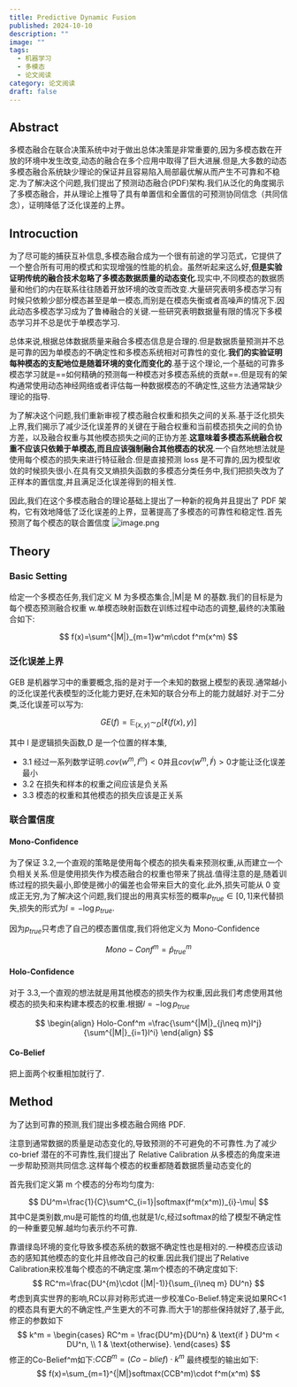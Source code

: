 ```yaml
---
title: Predictive Dynamic Fusion
published: 2024-10-10
description: ""
image: ""
tags:
  - 机器学习
  - 多模态
  - 论文阅读
category: 论文阅读
draft: false
---
```


## Abstract

多模态融合在联合决策系统中对于做出总体决策是非常重要的,因为多模态数在开放的环境中发生改变,动态的融合在多个应用中取得了巨大进展.但是,大多数的动态多模态融合系统缺少理论的保证并且容易陷入局部最优解从而产生不可靠和不稳定.为了解决这个问题,我们提出了预测动态融合(PDF)架构.我们从泛化的角度揭示了多模态融合，并从理论上推导了具有单置信和全置信的可预测协同信念（共同信念），证明降低了泛化误差的上界。

## Introcuction

为了尽可能的捕获互补信息,多模态融合成为一个很有前途的学习范式，它提供了一个整合所有可用的模式和实现增强的性能的机会。虽然听起来这么好,**但是实验证明传统的融合技术忽略了多模态数据质量的动态变化**.现实中,不同模态的数据质量和他们的内在联系往往随着开放环境的改变而改变.大量研究表明多模态学习有时候只依赖少部分模态甚至是单一模态,而别是在模态失衡或者高噪声的情况下.因此动态多模态学习成为了鲁棒融合的关键.一些研究表明数据量有限的情况下多模态学习并不总是优于单模态学习.

总体来说,根据总体数据质量来融合多模态信息是合理的.但是数据质量预测并不总是可靠的因为单模态的不确定性和多模态系统相对可靠性的变化.**我们的实验证明每种模态的支配地位是随着环境的变化而变化的**.基于这个理论,一个基础的可靠多模态学习就是==如何精确的预测每一种模态对多模态系统的贡献==.但是现有的架构通常使用动态神经网络或者评估每一种数据模态的不确定性,这些方法通常缺少理论的指导.

为了解决这个问题,我们重新审视了模态融合权重和损失之间的关系.基于泛化损失上界,我们揭示了减少泛化误差界的关键在于融合权重和当前模态损失之间的负协方差，以及融合权重与其他模态损失之间的正协方差.**这意味着多模态系统融合权重不应该只依赖于单模态,而且应该强制融合其他模态的状况**.一个自然地想法就是使用每个模态的损失来进行特征融合.但是直接预测 loss 是不可靠的,因为模型收敛的时候损失很小.在具有交叉熵损失函数的多模态分类任务中,我们把损失改为了正样本的置信度,并且满足泛化误差得到的相关性.

因此,我们在这个多模态融合的理论基础上提出了一种新的视角并且提出了 PDF 架构，它有效地降低了泛化误差的上界，显著提高了多模态的可靠性和稳定性.首先预测了每个模态的联合置信度
![image.png](https://picture-bed-1325530970.cos.ap-nanjing.myqcloud.com/20241011105844.png)

## Theory

### Basic Setting

给定一个多模态任务,我们定义 M 为多模态集合,|M|是 M 的基数.我们的目标是为每个模态预测融合权重 w.单模态映射函数在训练过程中动态的调整,最终的决策融合如下:

$$
f(x)=\sum^{|M|}_{m=1}w^m\cdot f^m(x^m)
$$

### 泛化误差上界

GEB 是机器学习中的重要概念,指的是对于一个未知的数据上模型的表现.通常越小的泛化误差代表模型的泛化能力更好,在未知的联合分布上的能力就越好.对于二分类,泛化误差可以写为:

$$
GE(f)=\mathbb{E}_{(x,y)}\sim_{D}[\ell(f(x),y)]
$$

其中 l 是逻辑损失函数,D 是一个位置的样本集,

- 3.1 经过一系列数学证明.$cov(w^m,l^m)<0$并且$cov(w^m,l^j)>0$才能让泛化误差最小
- 3.2 在损失和样本的权重之间应该是负关系
- 3.3 模态的权重和其他模态的损失应该是正关系

### 联合置信度

#### Mono-Confidence

为了保证 3.2,一个直观的策略是使用每个模态的损失看来预测权重,从而建立一个负相关关系.但是使用损失作为模态融合的权重也带来了挑战.值得注意的是,随着训练过程的损失最小,即使是微小的偏差也会带来巨大的变化.此外,损失可能从 0 变成正无穷,为了解决这个问题,我们提出的用真实标签的概率$p_{true}\in[0,1]$来代替损失,损失的形式为$l=-\log p_{true}$.

因为$p_{true}$只考虑了自己的模态置信度,我们将他定义为 Mono-Confidence

$$
Mono-Conf^m=\hat{p}^m_{true}
$$

#### Holo-Confidence

对于 3.3,一个直观的想法就是用其他模态的损失作为权重,因此我们考虑使用其他模态的损失和来构建本模态的权重.根据$l=-\log p_{true}$

$$
\begin{align}
 Holo-Conf^m =\frac{\sum^{|M|}_{j\neq m}l^j}{\sum^{|M|}_{i=1}l^i}
\end{align}
$$

#### Co-Belief

把上面两个权重相加就行了.

## Method

为了达到可靠的预测,我们提出多模态融合网络 PDF.

注意到通常数据的质量是动态变化的,导致预测的不可避免的不可靠性.为了减少 co-brief 潜在的不可靠性,我们提出了 Relative Calibration 从多模态的角度来进一步帮助预测共同信念.这样每个模态的权重都随着数据质量动态变化的

首先我们定义第 m 个模态的分布均匀度为:

$$
DU^m=\frac{1}{C}\sum^C_{i=1}|softmax(f^m(x^m))_{i}-\mu|
$$
其中C是类别数,mu是可能性的均值,也就是1/c,经过softmax的给了模型不确定性的一种重要见解.越均匀表示约不可靠.

靠谱绿岛环境的变化导致多模态系统的数据不确定性也是相对的.一种模态应该动态的感知其他模态的变化并且修改自己的权重.因此我们提出了Relative Calibration来校准每个模态的不确定度.第m个模态的不确定度如下:
$$
RC^m=\frac{DU^{m}\cdot (|M|-1)}{\sum_{i\neq m} DU^n}
$$
考虑到真实世界的影响,RC以非对称形式进一步校准Co-Belief.特定来说如果RC<1的模态具有更大的不确定性,产生更大的不可靠.而大于1的那些保持就好了,基于此,修正的参数如下
$$
k^m = \begin{cases} 
RC^m = \frac{DU^m}{DU^n} & \text{if } DU^m < DU^n, \\
1 & \text{otherwise}.
\end{cases}
$$
修正的Co-Belief^m如下:$CCB^m=(Co-blief)\cdot k^m$
最终模型的输出如下:
$$
f(x)=\sum_{m=1}^{|M|}softmax(CCB^m)\cdot f^m(x^m)
$$
